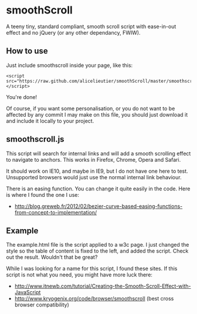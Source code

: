 smoothScroll
============

A teeny tiny, standard compliant, smooth scroll script with ease-in-out effect and no jQuery (or any other dependancy, FWIW).

How to use
-
Just include smoothscroll inside your page, like this:

    <script src="https://raw.github.com/alicelieutier/smoothScroll/master/smoothscroll.js"></script>

You're done!
 
Of course, if you want some personalisation, or you do not want to be affected by any commit I may make on this file, you should just download it and include it locally to your project. 

smoothscroll.js
-
This script will search for internal links and will add a smooth scrolling effect to navigate to anchors.
This works in Firefox, Chrome, Opera and Safari.

It should work on IE10, and maybe in IE9, but I do not have one here to test.
Unsupported browsers would just use the normal internal link behaviour.

There is an easing function. You can change it quite easily in the code. Here is where I found the one I use:
- http://blog.greweb.fr/2012/02/bezier-curve-based-easing-functions-from-concept-to-implementation/

Example
-
The example.html file is the script applied to a w3c page. I just changed the style so the table of content is fixed to the left, and added the script.
Check out the result. Wouldn't that be great?


While I was looking for a name for this script, I found these sites. If this script is not what you need, you might have more luck there:
- http://www.itnewb.com/tutorial/Creating-the-Smooth-Scroll-Effect-with-JavaScript
- http://www.kryogenix.org/code/browser/smoothscroll (best cross browser compatibility)
